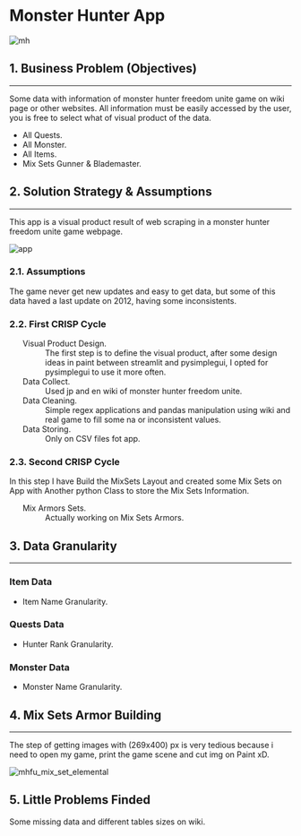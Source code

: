 # Monster Hunter App

![mh](https://user-images.githubusercontent.com/75986085/146096718-9803459f-210a-42b0-9d21-4759f12a242c.png)


<h2>1. Business Problem (Objectives)</h2>
<hr>

<p>Some data with information of monster hunter freedom unite game on wiki page or other websites. All information must be easily accessed by the user, you is free to select what of visual product of the data.</p>
 <ul>
    <li>All Quests.</li>
    <li>All Monster.</li>
    <li>All Items.</li>
    <li>Mix Sets Gunner & Blademaster.</li>
</ul>

<h2>2. Solution Strategy & Assumptions</h2>
<hr>

<p>This app is a visual product result of web scraping in a monster hunter freedom unite game webpage.</p>

![app](https://user-images.githubusercontent.com/75986085/165653432-45248937-9727-4a9a-a434-f1c19fa2aa6f.png)

<h3>2.1. Assumptions</h3>
<p>The game never get new updates and easy to get data, but some of this data haved a last update on 2012, having some inconsistents.</p>

<h3>2.2. First CRISP Cycle</h3>
<ul>
  <dl>
    <dt>Visual Product Design.</dt>
      <dd>The first step is to define the visual product, after some design ideas in paint between streamlit and pysimplegui, I opted for pysimplegui to use it more often.</dd>
    <dt>Data Collect.</dt>
      <dd>Used jp and en wiki of monster hunter freedom unite.</dd>
    <dt>Data Cleaning.</dt>
      <dd>Simple regex applications and pandas manipulation using wiki and real game to fill some na or inconsistent values.</dd>
    <dt>Data Storing.</dt>
      <dd>Only on CSV files fot app.</dd>
  </dl>
</ul>

<h3>2.3. Second CRISP Cycle</h3>
<p>In this step I have Build the MixSets Layout and created some Mix Sets on App with Another python Class to store the Mix Sets Information.</p>

<ul>
  <dl>
    <dt>Mix Armors Sets.</dt>
      <dd>Actually working on Mix Sets Armors.</dd>
  </dl>
</ul>

<h2>3. Data Granularity</h2>
<hr>

<h3>Item Data </h3>
<ul>
  <li>Item Name Granularity.</li>
</ul>
<h3>Quests Data </h3>
<ul>
  <li>Hunter Rank Granularity.</li>
</ul>
<h3>Monster Data </h3>
<ul>
  <li>Monster Name Granularity.</li>
</ul>

<h2>4. Mix Sets Armor Building</h2>
<hr>

<p>The step of getting images with (269x400) px is very tedious because i need to open my game, print the game scene and cut img on Paint xD.</p>

![mhfu_mix_set_elemental](https://user-images.githubusercontent.com/75986085/165653617-2e856ab4-24d0-4a73-aa38-36affbde08a9.png)

<h2>5. Little Problems Finded</h2>
<p>Some missing data and different tables sizes on wiki.</p>
